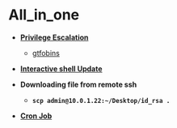 # All_in_one

- __[Privilege Escalation](https://github.com/Chittu13/All_in_one/blob/main/Linux/Linux_privilege/README.md)__
  - [gtfobins](https://gtfobins.github.io/)

 - __[Interactive shell Update](https://github.com/Chittu13/All_in_one/blob/main/Linux/Important/update_interactive_shell.md)__

- __Downloading file from remote ssh__
  - __`scp admin@10.0.1.22:~/Desktop/id_rsa .`__

 - __[Cron Job](https://github.com/Chittu13/All_in_one/blob/main/Linux/Linux_Persistence/README.md)__
